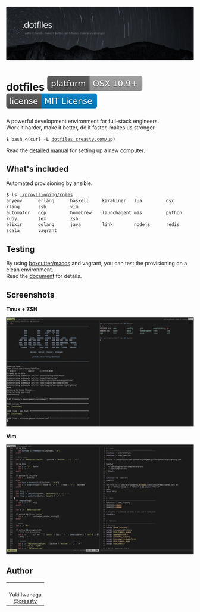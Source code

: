 ![creasty's dotfiles](./docs/visual.jpg)

dotfiles ![OS X 10.9+](./docs/images/platform.svg) [![License](./docs/images/license.svg)](./LICENSE.txt)
========

A powerful development environment for full-stack engineers.  
Work it harder, make it better, do it faster, makes us stronger.

<pre><code>$ bash <(curl -L <a href="http://dotfiles.creasty.com/up">dotfiles.creasty.com/up</a>)</code></pre>

Read the [detailed manual](./docs/README.md) for setting up a new computer.


What's included
---------------

Automated provisioning by ansible.

<pre><code>$ ls <a href="https://github.com/creasty/dotfiles/tree/master/provisioning/roles">./provisioning/roles</a>
anyenv      erlang      haskell     karabiner   lua         osx         rlang       ssh         vim
automator   gcp         homebrew    launchagent mas         python      ruby        tex         zsh
elixir      golang      java        link        nodejs      redis       scala       vagrant
</code></pre>


Testing
-------

By using [boxcutter/macos](https://github.com/boxcutter/macos) and vagrant, you can test the provisioning on a clean environment.  
Read the [document](./provisioning/test) for details.


Screenshots
-----------

**Tmux + ZSH**

![](./docs/images/screenshots/tmux.png)

**Vim**

![](./docs/images/screenshots/vim.png)


Author
------

<table>
  <tr align="center">
    <td>
      <img src="https://avatars2.githubusercontent.com/u/1695538?v=3&s=100" alt="">
    </td>
  </tr>
  <tr align="center">
    <td>Yuki Iwanaga<br><a href="https://github.com/creasty">@creasty</a></td>
  </tr>
</table>
